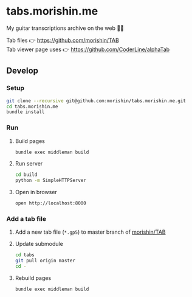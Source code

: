 # tabs.morishin.me
My guitar transcriptions archive on the web 🎸📝

Tab files 👉 https://github.com/morishin/TAB  
Tab viewer page uses 👉 https://github.com/CoderLine/alphaTab

## Develop
### Setup
```sh
git clone --recursive git@github.com:morishin/tabs.morishin.me.git
cd tabs.morishin.me
bundle install
```

### Run
1. Build pages

    ```sh
    bundle exec middleman build
    ```

1. Run server

    ```sh
    cd build
    python -m SimpleHTTPServer
    ```

1. Open in browser

    ```sh
    open http://localhost:8000
    ```

### Add a tab file
1. Add a new tab file (`*.gp5`) to master branch of [morishin/TAB](https://github.com/morishin/TAB)

1. Update submodule

    ```sh
    cd tabs
    git pull origin master
    cd -
    ```

1. Rebuild pages

    ```sh
    bundle exec middleman build
    ```
